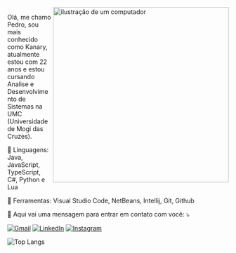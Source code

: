 <img src="https://raw.githubusercontent.com/MicaelliMedeiros/micaellimedeiros/master/image/computer-illustration.png" alt="ilustração de um computador" min-width="400px" max-width="400px" width="400px" align="right">

<p align="left"> 
  Olá, me chamo Pedro, sou mais conhecido como Kanary, atualmente estou com 22 anos e estou cursando Analise e Desenvolvimento de Sistemas na UMC (Universidade de Mogi das Cruzes).
</p>

<p align="left">
  🚀 Linguagens: Java, JavaScript, TypeScript, C#, Python e Lua
</p>

<p align="left">
  💼 Ferramentas: Visual Studio Code, NetBeans, Intellij, Git, Github
</p>

<p align="left">
  💌 Aqui vai uma mensagem para entrar em contato com você: ⤵️
</p>

<p align="left">
  <a href="mailto:pedrosv020@gmail.com" title="Gmail">
  <img src="https://img.shields.io/badge/-Gmail-FF0000?style=flat-square&labelColor=FF0000&logo=gmail&logoColor=white&link="mailto:pedrosv020@gmail.com" alt="Gmail"/></a>
  <a href="https://www.linkedin.com/in/pedro-seudo-valenti-674b422b4/" title="LinkedIn">
  <img src="https://img.shields.io/badge/-Linkedin-0e76a8?style=flat-square&logo=Linkedin&logoColor=white&link="https://www.linkedin.com/in/pedro-seudo-valenti-674b422b4/" alt="LinkedIn"/></a>
  <a href="https://instagram.com/pedrozzyoficial" title="Instagram">
  <img src="https://img.shields.io/badge/-Instagram-DF0174?style=flat-square&labelColor=DF0174&logo=instagram&logoColor=white&link="https://instagram.com/pedrozzyoficial" alt="Instagram"/></a>
</p>

![Top Langs](https://github-readme-stats.vercel.app/api/top-langs/?username=pedrosvalenti&theme=dracula&show_percent=true)


